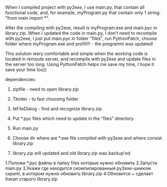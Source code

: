When I compiled project with py2exe, I use main.py, that contain all functional code, and, for example, myProgram.py that contain only 1 string: "from main import *".

After the compiling with py2exe, result is myProgram.exe and main.pyc in library.zip.
When I updated the code in main.py, I don't need to recompile with py2exe, I just put main.pyc in folder "files", run PythonPatch, choose folder where myProgram.exe and profit!!! - the programm was updated!

This solution wery comfortable and simple when the working code is located in remoute server, and recompile with py2exe and update files in the server too long. Using PythonPatch helps me save my time, I hope it save your time too))

dependencies:
  1. zipfile - need to open library.zip
  2. Tkinter - to fast choosing folder
  3. tkFileDialog - find and recognize library.zip
  


1. Put *.pyc files which need to update in the "files" directory
2. Run main.py
3. Choose dir where are *.exe file compiled with py2exe and where consist library.zip
4. library.zip will updated and old library.zip was backup'ed



1.Положи *.pyc файлы в папку files которые нужно обновить
2.Запусти main.py
3.Укажи где находится скомпилированный py2exe-шником скрипт, в котором нужно обновить library.zip
4.Обновится + сделает бэкап старого library.zip

